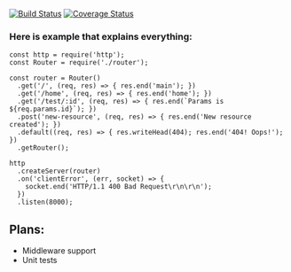 [![Build Status](https://travis-ci.org/pokatomnik/uncomplicated-router.svg?branch=master)](https://travis-ci.org/pokatomnik/uncomplicated-router) [![Coverage Status](https://coveralls.io/repos/github/pokatomnik/uncomplicated-router/badge.svg?branch=master)](https://coveralls.io/github/pokatomnik/uncomplicated-router?branch=master)

### Here is example that explains everything:

```
const http = require('http');
const Router = require('./router');

const router = Router()
  .get('/', (req, res) => { res.end('main'); })
  .get('/home', (req, res) => { res.end('home'); })
  .get('/test/:id', (req, res) => { res.end(`Params is ${req.params.id}`); })
  .post('new-resource', (req, res) => { res.end('New resource created'); })
  .default((req, res) => { res.writeHead(404); res.end('404! Oops!'); })
  .getRouter();

http
  .createServer(router)
  .on('clientError', (err, socket) => {
    socket.end('HTTP/1.1 400 Bad Request\r\n\r\n');
  })
  .listen(8000);
```

## Plans:
* Middleware support
* Unit tests